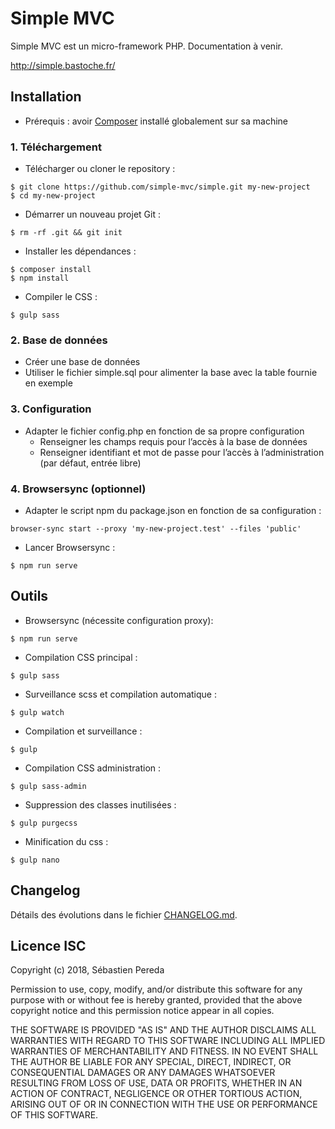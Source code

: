 # Simple MVC

Simple MVC est un micro-framework PHP. Documentation à venir.

http://simple.bastoche.fr/

## Installation
- Prérequis : avoir [Composer](https://getcomposer.org/doc/00-intro.md) installé globalement sur sa machine

### 1. Téléchargement
- Télécharger ou cloner le repository :
```
$ git clone https://github.com/simple-mvc/simple.git my-new-project
$ cd my-new-project
```
- Démarrer un nouveau projet Git :
```
$ rm -rf .git && git init
```
- Installer les dépendances :
```
$ composer install
$ npm install
```
- Compiler le CSS :
```
$ gulp sass
```

### 2. Base de données
- Créer une base de données
- Utiliser le fichier simple.sql pour alimenter la base avec la table fournie en exemple

### 3. Configuration
- Adapter le fichier config.php en fonction de sa propre configuration
    - Renseigner les champs requis pour l’accès à la base de données
    - Renseigner identifiant et mot de passe pour l’accès à l’administration (par défaut, entrée libre)

### 4. Browsersync (optionnel)
- Adapter le script npm du package.json en fonction de sa configuration :
```
browser-sync start --proxy 'my-new-project.test' --files 'public'
```
- Lancer Browsersync :
```
$ npm run serve
```

## Outils
- Browsersync (nécessite configuration proxy):
```
$ npm run serve
```
- Compilation CSS principal :
```
$ gulp sass
```
- Surveillance scss et compilation automatique :
```
$ gulp watch
```
- Compilation et surveillance :
```
$ gulp
```
- Compilation CSS administration :
```
$ gulp sass-admin
```
- Suppression des classes inutilisées :
```
$ gulp purgecss
```
- Minification du css :
```
$ gulp nano
```

## Changelog
Détails des évolutions dans le fichier [CHANGELOG.md](https://github.com/simple-mvc/simple-cms/blob/master/CHANGELOG.md).

## Licence ISC
Copyright (c) 2018, Sébastien Pereda

Permission to use, copy, modify, and/or distribute this software for any
purpose with or without fee is hereby granted, provided that the above
copyright notice and this permission notice appear in all copies.

THE SOFTWARE IS PROVIDED "AS IS" AND THE AUTHOR DISCLAIMS ALL WARRANTIES
WITH REGARD TO THIS SOFTWARE INCLUDING ALL IMPLIED WARRANTIES OF
MERCHANTABILITY AND FITNESS. IN NO EVENT SHALL THE AUTHOR BE LIABLE FOR
ANY SPECIAL, DIRECT, INDIRECT, OR CONSEQUENTIAL DAMAGES OR ANY DAMAGES
WHATSOEVER RESULTING FROM LOSS OF USE, DATA OR PROFITS, WHETHER IN AN
ACTION OF CONTRACT, NEGLIGENCE OR OTHER TORTIOUS ACTION, ARISING OUT OF
OR IN CONNECTION WITH THE USE OR PERFORMANCE OF THIS SOFTWARE.
